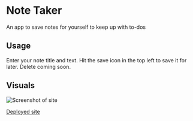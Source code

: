 # Note Taker

An app to save notes for yourself to keep up with to-dos

## Usage

Enter your note title and text. Hit the save icon in the top left to save it for later. Delete coming soon.

## Visuals

![Screenshot of site](./assets/note.taker.screenshot.png)

[Deployed site](https://whispering-caverns-22483.herokuapp.com/)
